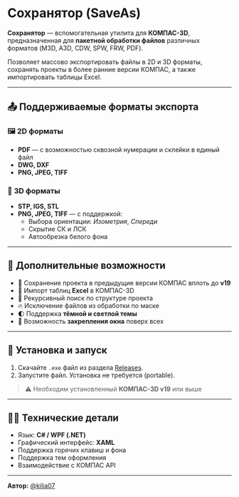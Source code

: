 # Сохранятор (SaveAs)

**Сохранятор** — вспомогательная утилита для **КОМПАС-3D**, предназначенная для **пакетной обработки файлов** различных форматов (M3D, A3D, CDW, SPW, FRW, PDF).

Позволяет массово экспортировать файлы в 2D и 3D форматы, сохранять проекты в более ранние версии КОМПАС, а также импортировать таблицы Excel. 

---

## 📤 Поддерживаемые форматы экспорта

### 🖼️ **2D форматы**
- **PDF** — с возможностью сквозной нумерации и склейки в единый файл
- **DWG, DXF**
- **PNG, JPEG, TIFF**

### 🧱 **3D форматы**
- **STP, IGS, STL**
- **PNG, JPEG, TIFF** — с поддержкой:
  - Выбора ориентации: *Изометрия*, *Спереди*
  - Скрытие СК и ЛСК
  - Автообрезка белого фона

---

## 🔁 Дополнительные возможности

- 📂 Сохранение проекта в предыдущие версии КОМПАС вплоть до **v19**
- 📑 Импорт таблиц **Excel** в КОМПАС-3D
- 🔎 Рекурсивный поиск по структуре проекта
- 🔥 Исключение файлов из обработки по маске
- 🌓 Поддержка **тёмной и светлой темы**
- 📌 Возможность **закрепления окна** поверх всех

---

## 🚀 Установка и запуск

1. Скачайте `.exe` файл из раздела [Releases](https://github.com/yourusername/saveas/releases).
2. Запустите файл. Установка не требуется (portable).

> ⚠️ Необходим установленный **КОМПАС-3D v19** или выше

---

## 🧑‍💻 Технические детали

- Язык: **C# / WPF (.NET)**
- Графический интерфейс: **XAML**
- Поддержка горячих клавиш и фона
- Поддержка тем оформления
- Взаимодействие с КОМПАС API

---

**Автор:** [@kilia07](https://github.com/kilia07)

